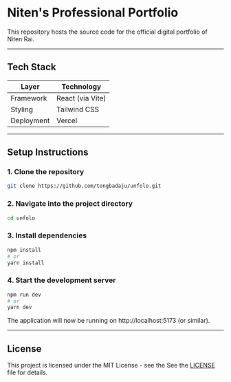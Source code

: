 # Niten's Professional Portfolio

This repository hosts the source code for the official digital portfolio of Niten Rai.

---

## Tech Stack

| Layer      | Technology        |
|------------|-------------------|
| Framework  | React (via Vite)  |
| Styling    | Tailwind CSS      |
| Deployment | Vercel            |

---


## Setup Instructions

### 1. Clone the repository
```bash
git clone https://github.com/tongbadaju/unfolo.git
```

### 2. Navigate into the project directory
```bash
cd unfolo
```

### 3. Install dependencies
```bash
npm install
# or
yarn install
```

### 4. Start the development server
```bash
npm run dev
# or
yarn dev
```

The application will now be running on http://localhost:5173 (or similar).

---

## License

This project is licensed under the MIT License - see the See the [LICENSE](LICENSE) file for details.
